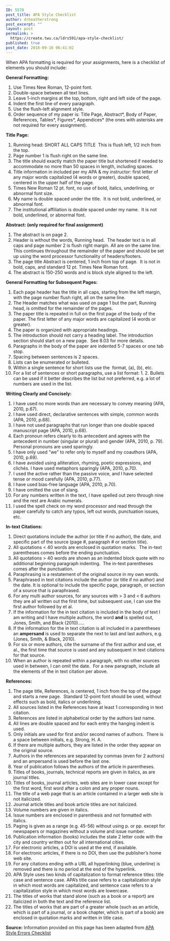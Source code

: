 ```yaml
---
ID: 5578
post_title: APA Style Checklist
author: drheatherstrong
post_excerpt: ""
layout: post
permalink: >
  https://create.twu.ca/ldrs591/apa-style-checklist/
published: true
post_date: 2018-09-16 06:41:02
---
```

When APA formatting is required for your assignments, here is a checklist of elements you should include:

<strong>General Formatting:</strong>
<ol>
 	<li>Use Times New Roman, 12-point font.</li>
 	<li>Double-space between all text lines.</li>
 	<li>Leave 1-inch margins at the top, bottom, right and left side of the page.</li>
 	<li>Indent the first line of every paragraph.</li>
 	<li>Use the flush-left alignment style.</li>
 	<li>Order sequence of my paper is: Title Page, Abstract*, Body of Paper, References, Tables*, Figures*, Appendices* (the ones with asterisks are not required for every assignment).</li>
</ol>
<strong>Title Page:</strong>
<ol>
 	<li>Running head: SHORT ALL CAPS TITLE  This is flush left, 1/2 inch from the top.</li>
 	<li>Page number 1 is flush right on the same line.</li>
 	<li>The title should exactly match the paper title but shortened if needed to accommodate no more than 50 spaces in length, including spaces.</li>
 	<li>Title information in included per my APA &amp; my instructor: first letter of any major words capitalized (4 words or greater), double spaced, centered in the upper half of the page.</li>
 	<li>Times New Roman 12 pt. font, no use of bold, italics, underlining, or abnormal font size.</li>
 	<li>My name is double spaced under the title.  It is not bold, underlined, or abnormal font.</li>
 	<li>The institutional affiliation is double spaced under my name.  It is not bold, underlined, or abnormal font.</li>
</ol>
<strong>Abstract: (only required for final assignment)</strong>
<ol>
 	<li>The abstract is on page 2.</li>
 	<li>Header is without the words, Running head.  The header text is in all caps and page number 2 is flush right margin. All are on the same line.  This continues throughout the remainder of the paper and should be set up using the word processor functionality of headers/footers.</li>
 	<li>The page title Abstract is centered, 1 inch from top of page.  It is not in bold, caps, and standard 12 pt. Times New Roman font.</li>
 	<li>The abstract is 150-250 words and is block style aligned to the left.</li>
</ol>
<strong>General Formatting for Subsequent Pages:</strong>
<ol>
 	<li>Each page header has the title in all caps, starting from the left margin, with the page number flush right, all on the same line.</li>
 	<li>The Header matches what was used on page 1 but the part, Running head, is omitted for the remainder of the pages.</li>
 	<li>The paper title is repeated in full on the first page of the body of the paper. The first letter of any major words are capitalized (4 words or greater).</li>
 	<li>The paper is organized with appropriate headings.</li>
 	<li>The introduction should not carry a heading label. The introduction section should start on a new page.  See 8.03 for more details.</li>
 	<li>Paragraphs in the body of the paper are indented 5-7 spaces or one tab stop.</li>
 	<li>Spacing between sentences is 2 spaces.</li>
 	<li>Lists can be enumerated or bulleted.</li>
 	<li>Within a single sentence for short lists use the  format, (a), (b), etc.</li>
 	<li>For a list of sentences or short paragraphs, use a list format: 1. 2. Bullets can be used if it better describes the list but not preferred, e.g. a lot of numbers are used in the list.</li>
</ol>
<strong>Writing Clearly and Concisely:</strong>
<ol>
 	<li>I have used no more words than are necessary to convey meaning (APA, 2010, p.67).</li>
 	<li>I have used direct, declarative sentences with simple, common words (APA, 2010, p.68).</li>
 	<li>I have not used paragraphs that run longer than one double spaced manuscript page (APA, 2010, p.68).</li>
 	<li>Each pronoun refers clearly to its antecedent and agrees with the antecedent in number (singular or plural) and gender (APA, 2010, p. 79).  Personal pronouns are used sparingly.</li>
 	<li>I have only used "we" to refer only to myself and my coauthors (APA, 2010, p.69).</li>
 	<li>I have avoided using alliteration, rhyming, poetic expressions, and clichés. I have used metaphors sparingly (APA, 2010, p.70).</li>
 	<li>I used the active rather than the passive voice, and I have selected tense or mood carefully (APA, 2010, p.77).</li>
 	<li>I have used bias-free language (APA, 2010, p.70).</li>
 	<li>I have omitted the use of slang.</li>
 	<li>For any numbers written in the text, I have spelled out zero through nine and the rest are Arabic numerals.</li>
 	<li>I used the spell check on my word processor and read through the paper carefully to catch any typos, left out words, punctuation issues, etc.</li>
</ol>
<strong>In-text Citations:</strong>
<ol>
 	<li>Direct quotations include the author (or title if no author), the date, and specific part of the source (page #, paragraph # or section title).</li>
 	<li>All quotations &lt; 40 words are enclosed in quotation marks.  The in-text parentheses comes before the ending punctuation.</li>
 	<li>All quotations &gt; 40 words are shown as an indented block quote with no additional beginning paragraph indenting.  The in-text parentheses comes after the punctuation.</li>
 	<li>Paraphrasing is a restatement of the original source in my own words.</li>
 	<li>Paraphrased in text citations include the author (or title if no author) and the date. It is optional to include the specific page, paragraph, or section of a source that is paraphrased.</li>
 	<li>For any multi author sources, for any sources with &gt; 3 and &lt; 6 authors they are all written out the first time, but subsequent use, I can use the first author followed by et al.</li>
 	<li>If the information for the in text citation is included in the body of text I am writing and I have multiple authors, the word <strong>and</strong> is spelled out, Jones, Smith, and Black (2010)…..</li>
 	<li>If the information for the in text citation is all included in a parentheses an <strong>ampersand</strong> is used to separate the next to last and last authors, e.g. (Jones, Smith, &amp; Black, 2010).</li>
 	<li>For six or more authors, cite the surname of the first author and use, et al., the first time that source is used and any subsequent in text citations for that source.</li>
 	<li>When an author is repeated within a paragraph, with no other sources used in between, I can omit the date.  For a new paragraph, include all the elements of the in text citation per above.</li>
</ol>
<strong>References:</strong>
<ol>
 	<li>The page title, References, is centered, 1 inch from the top of the page and starts a new page.  Standard 12-point font should be used, without effects such as bold, italics or underlining.</li>
 	<li>All sources listed in the References have at least 1 corresponding in text citation.</li>
 	<li>References are listed in alphabetical order by the authors last name.</li>
 	<li>All lines are double spaced and for each entry the hanging indent is used.</li>
 	<li>Only initials are used for first and/or second names of authors.  There is a space between initials, e.g. Strong, H. A.</li>
 	<li>If there are multiple authors, they are listed in the order they appear on the original source.</li>
 	<li>Authors in the references are separated by commas (even for 2 authors) and an ampersand is used before the last one.</li>
 	<li>Year of publication follows the authors of the article in parentheses.</li>
 	<li>Titles of books, journals, technical reports are given in italics, as are journal titles.</li>
 	<li>Titles of books, journal articles, web sites are in lower case except for the first word, first word after a colon and any proper nouns.</li>
 	<li>The title of a web page that is an article contained in a larger web site is not italicized.</li>
 	<li>Journal article titles and book article titles are not italicized.</li>
 	<li>Volume numbers are given in italics.</li>
 	<li>Issue numbers are enclosed in parenthesis and not formatted with italics.</li>
 	<li>Paging is given as a range (e.g. 45-56) without using p. or pp. except for newspapers or magazines without a volume and issue number.</li>
 	<li>Publication information (books) includes the state 2 letter code with the city and country written out for all international cities.</li>
 	<li>For electronic articles, a DOI is used at the end, if available.</li>
 	<li>For electronic articles, if there is no DOI, then use the publisher’s home web site.</li>
 	<li>For any citations ending with a URL all hyperlinking (blue, underline) is removed and there is no period at the end of the hyperlink.</li>
 	<li>APA Style uses two kinds of capitalization to format reference titles: title case and sentence case. APA’s title case refers to a capitalization style in which most words are capitalized, and sentence case refers to a capitalization style in which most words are lowercase.</li>
 	<li>The titles of works that stand alone (such as a book or a report) are italicized in both the text and the reference list.</li>
 	<li>The titles of works that are part of a greater whole (such as an article, which is part of a journal, or a book chapter, which is part of a book) are enclosed in quotation marks and written in title case.</li>
</ol>
<strong>Source:</strong> Information provided on this page has been adapted from <a href="https://www2.indwes.edu/APA/APAStyleChecklist.pdf">APA Style Errors Checklist</a>